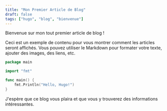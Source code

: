 ```yaml
---
title: "Mon Premier Article de Blog"
draft: false
tags: ["hugo", "blog", "bienvenue"]
---
```


Bienvenue sur mon tout premier article de blog !

Ceci est un exemple de contenu pour vous montrer comment les articles seront affichés. Vous pouvez utiliser le Markdown pour formater votre texte, ajouter des images, des liens, etc.

```go
package main

import "fmt"

func main() {
    fmt.Println("Hello, Hugo!")
}
```

J'espère que ce blog vous plaira et que vous y trouverez des informations intéressantes.

